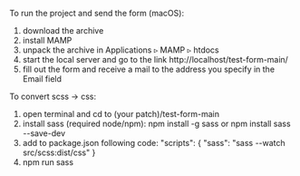 To run the project and send the form (macOS):

1. download the archive
2. install MAMP
3. unpack the archive in Applications ▹ MAMP ▹ htdocs
4. start the local server and go to the link http://localhost/test-form-main/
5. fill out the form and receive a mail to the address you specify in the Email field

To convert scss -> css:

1. open terminal and cd to (your patch)/test-form-main
2. install sass (required node/npm): npm install -g sass or npm install sass --save-dev
3. add to package.json following code:
"scripts": {
  "sass": "sass --watch src/scss:dist/css"
}
4. npm run sass 
